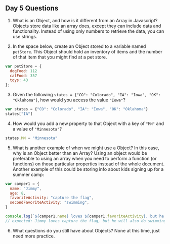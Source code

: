 ## Day 5 Questions

1. What is an Object, and how is it different from an Array in Javascript?  
Objects store data like an array does, except they can include data and functionality. Instead of using only numbers to retrieve the data, you can use strings.

2. In the space below, create an Object stored to a variable named `petStore`.  This Object should hold an inventory of items and the number of that item that you might find at a pet store.  
```Javascript
var petStore = {
  dogFood: 112
  catFood: 357
  toys: 43
};
```

3. Given the following `states = {"CO": "Colorado", "IA": "Iowa", "OK": "Oklahoma"}`, how would you access the value `"Iowa"`?  
```Javascript
var states = {"CO": "Colorado", "IA": "Iowa", "OK": "Oklahoma"}
states["IA"]
```

4. How would you add a new property to that Object with a key of `"MN"` and a value of `"Minnesota"`?  
```Javascript
states.MN = "Minnesota"
```

5. What is another example of when we might use a Object?  In this case, why is an Object better than an Array?
Using an object would be preferable to using an array when you need to perform a function (or functions) on those particular properties instead of the whole document. Another example of this could be storing info about kids signing up for a summer camp:
```Javascript
var camper1 = {
  name: "Jimmy",
  age: 8,
  favoriteActivity: "capture the flag",
  secondFavoriteActivity: "swimming",
}

console.log(`${camper1.name} loves ${camper1.favoriteActivity}, but he will also do ${camper1.secondFavoriteActivity}.`);
// expected: Jimmy loves capture the flag, but he will also do swimming.

```

6. What questions do you still have about Objects?
None at this time, just need more practice.
